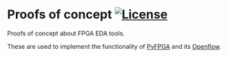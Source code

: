 # Proofs of concept [![License](https://img.shields.io/badge/License-ISC-darkgreen?style=flat-square)](LICENSE)

Proofs of concept about FPGA EDA tools.

These are used to implement the functionality of [PyFPGA](https://github.com/PyFPGA/pyfpga)
and its [Openflow](https://github.com/PyFPGA/openflow).
